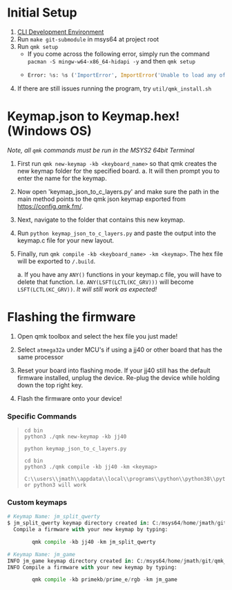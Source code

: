 # Initial Setup
1. [CLI Development Environment](docs/cli_development.md)
2. Run `make git-submodule` in msys64 at project root
3. Run `qmk setup`
    - If you come across the following error, simply run the command `pacman -S mingw-w64-x86_64-hidapi -y` and then `qmk setup`
    - ``` python
      Error: %s: %s ('ImportError', ImportError('Unable to load any of the following libraries:libhidapi-hidraw.so libhidapi-hidraw.so.0 libhidapi-libusb.so libhidapi-libusb.so.0 libhidapi-iohidmanager.so libhidapi-iohidmanager.so.0 libhidapi.dylib hidapi.dll libhidapi-0.dll'))
4. If there are still issues running the program, try `util/qmk_install.sh`  
    
# Keymap.json to Keymap.hex! (Windows OS)
_Note, all `qmk` commands must be run in the MSYS2 64bit Terminal_
1. First run `qmk new-keymap -kb <keyboard_name>` so that qmk creates the new keymap folder for the specified board.
    a. It will then prompt you to enter the name for the keymap.
    
2. Now open 'keymap_json_to_c_layers.py' and make sure the path in the main method points to the qmk json keymap exported 
from https://config.qmk.fm/.
    
3. Next, navigate to the folder that contains this new keymap.

4. Run `python keymap_json_to_c_layers.py` and paste the output into the keymap.c file for your new layout.

5. Finally, run `qmk compile -kb <keyboard_name> -km <keymap>`. The hex file will be exported to `/.build`.
    
    a. If you have any `ANY()` functions in your keymap.c file, you will have to delete that function. I.e. 
    `ANY(LSFT(LCTL(KC_GRV)))` will become `LSFT(LCTL(KC_GRV))`. _It will still work as expected!_
    
# Flashing the firmware
1. Open qmk toolbox and select the hex file you just made!

2. Select `atmega32a` under MCU's if using a jj40 or other board that has the same processor

3. Reset your board into flashing mode. If your jj40 still has the default firmware installed, unplug the device. 
Re-plug the device while holding down the top right key.

4. Flash the firmware onto your device!

### Specific Commands
> ``` 
> cd bin
> python3 ./qmk new-keymap -kb jj40
> 
> python keymap_json_to_c_layers.py
> 
> cd bin
> python3 ./qmk compile -kb jj40 -km <keymap>
> 
> C:\\users\\jmath\\appdata\\local\\programs\\python\\python38\\python.exe or python3 will work
> ```

### Custom keymaps
``` python
# Keymap Name: jm_split_qwerty
$ jm_split_qwerty keymap directory created in: C:/msys64/home/jmath/git/qmk_firmware/keyboards/jj40/keymaps/jm_split_qwerty
  Compile a firmware with your new keymap by typing:

        qmk compile -kb jj40 -km jm_split_qwerty

# Keymap Name: jm_game
INFO jm_game keymap directory created in: C:/msys64/home/jmath/git/qmk_firmware/keyboards/primekb/prime_e/keymaps/jm_game
INFO Compile a firmware with your new keymap by typing:

        qmk compile -kb primekb/prime_e/rgb -km jm_game
```

